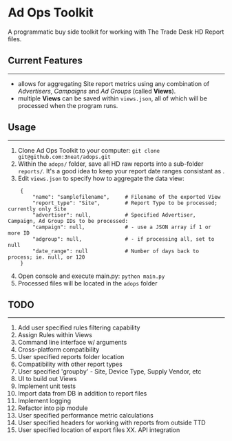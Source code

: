 # Ad Ops Toolkit
A programmatic buy side toolkit for working with The Trade Desk HD Report files. 

## Current Features
------
* allows for aggregating Site report metrics using any combination of *Advertisers*, *Campaigns* and *Ad Groups* (called **Views**). 
* multiple **Views** can be saved within `views.json`, all of which will be processed when the program runs.

## Usage
------
1. Clone Ad Ops Toolkit to your computer: `git clone git@github.com:3neat/adops.git`
2. Within the `adops/` folder, save all HD raw reports into a sub-folder `reports/`. It's a good idea to keep your report date ranges consistant as .
3. Edit `views.json` to specify how to aggregate the data view:
```
    {
        "name": "samplefilename",     # Filename of the exported View
        "report_type": "Site",        # Report Type to be processed; currently only Site
        "advertiser": null,           # Specified Advertiser, Campaign, Ad Group IDs to be processed: 
        "campaign": null,             # - use a JSON array if 1 or more ID
        "adgroup": null,              # - if processing all, set to null
        "date_range": null            # Number of days back to process; ie. null, or 120
    }
```
4. Open console and execute main.py: `python main.py`
5. Processed files will be located in the `adops` folder


## TODO
------
1. Add user specified rules filtering capability
2. Assign Rules within Views
3. Command line interface w/ arguments
4. Cross-platform compatibility
5. User specified reports folder location
6. Compatibility with other report types
7. User specified 'groupby' - Site, Device Type, Supply Vendor, etc
8. UI to build out Views
9. Implement unit tests
10. Import data from DB in addition to report files
11. Implement logging
12. Refactor into pip module
13. User specified performance metric calculations
14. User specified headers for working with reports from outside TTD
15. User specified location of export files
XX. API integration